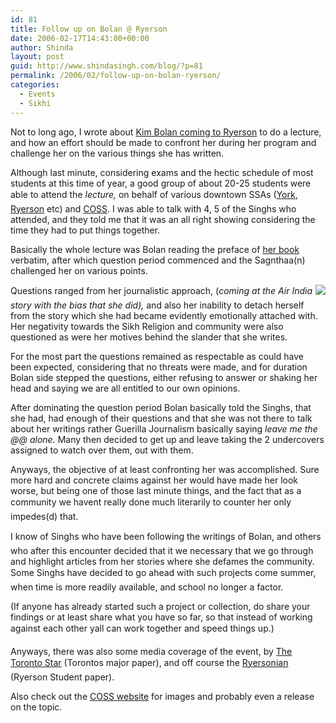```yaml
---
id: 81
title: Follow up on Bolan @ Ryerson
date: 2006-02-17T14:43:00+00:00
author: Shinda
layout: post
guid: http://www.shindasingh.com/blog/?p=81
permalink: /2006/02/follow-up-on-bolan-ryerson/
categories:
  - Events
  - Sikhi
---
```

Not to long ago, I wrote about [Kim Bolan coming to Ryerson](http://www.shindasingh.com/blog/2006/01/choosing-our-battles.html) to do a lecture, and how an effort should be made to confront her during her program and challenge her on the various things she has written.

Although last minute, considering exams and the hectic schedule of most students at this time of year, a good group of about 20-25 students were able to attend the _lecture,_ on behalf of various downtown SSAs ([York](http://york.sikhstudents.ca/), [Ryerson](http://ryerson.sikhstudents.ca/) etc) and [COSS](http://www.sikhstudents.ca/). I was able to talk with 4, 5 of the Singhs who attended, and they told me that it was an all right showing considering the time they had to put things together.

Basically the whole lecture was Bolan reading the preface of [her book](http://www.amazon.com/gp/product/077101130X/sr=8-1/qid=1140204576/ref=pd_bbs_1/102-5359906-6292907?%5Fencoding=UTF8) verbatim, after which question period commenced and the Sagnthaa(n) challenged her on various points.

[<img border="0" align="right" src="http://www.shindasingh.com/blog/uploaded_images/KimBolanFINALONLINE-762641.jpg" />](http://www.shindasingh.com/blog/uploaded_images/KimBolanFINALONLINE-764880.jpg)Questions ranged from her journalistic approach, (_coming at the Air India story with the bias that she did),_ and also her inability to detach herself from the story which she had became evidently emotionally attached with. Her negativity towards the Sikh Religion and community were also questioned as were her motives behind the slander that she writes.

For the most part the questions remained as respectable as could have been expected, considering that no threats were made, and for duration Bolan side stepped the questions, either refusing to answer or shaking her head and saying we are all entitled to our own opinions.

After dominating the question period Bolan basically told the Singhs, that she had, had enough of their questions and that she was not there to talk about her writings rather Guerilla Journalism basically saying _leave me the $@$@ alone._ Many then decided to get up and leave taking the 2 undercovers assigned to watch over them, out with them.

Anyways, the objective of at least confronting her was accomplished. Sure more hard and concrete claims against her would have made her look worse, but being one of those last minute things, and the fact that as a community we havent really done much literarily to counter her only impedes(d) that.

I know of Singhs who have been following the writings of Bolan, and others who after this encounter decided that it we necessary that we go through and highlight articles from her stories where she defames the community. Some Singhs have decided to go ahead with such projects come summer, when time is more readily available, and school no longer a factor.

(If anyone has already started such a project or collection, do share your findings or at least share what you have so far, so that instead of working against each other yall can work together and speed things up.)

Anyways, there was also some media coverage of the event, by [The Toronto Star](http://www.thestar.com/NASApp/cs/ContentServer?pagename=thestar/Layout/Article_Type1&c=Article&amp;cid=1139957412935&call_pageid=968350130169&col=969483202845) (Torontos major paper), and off course the [Ryersonian](http://stw.ryerson.ca/%7Esonian/feb15/news/bolan.html) (Ryerson Student paper).

Also check out the [COSS website](http://www.sikhstudents.ca/) for images and probably even a release on the topic.